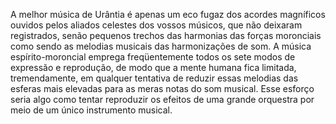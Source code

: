 ﻿A melhor música de Urântia é apenas um eco fugaz dos acordes magníficos ouvidos pelos aliados celestes dos vossos músicos, que não deixaram registrados, senão pequenos trechos das harmonias das forças moronciais como sendo as melodias musicais das harmonizações de som. A música espírito-moroncial emprega freqüentemente todos os sete modos de expressão e reprodução, de modo que a mente humana fica limitada, tremendamente, em qualquer tentativa de reduzir essas melodias das esferas mais elevadas para as meras notas do som musical. Esse esforço seria algo como tentar reproduzir os efeitos de uma grande orquestra por meio de um único instrumento musical.